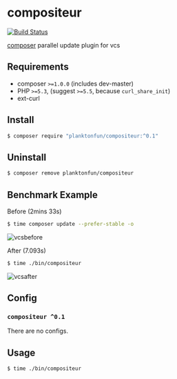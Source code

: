 # compositeur
[![Build Status](https://api.travis-ci.org/planktonfun/compositeur.svg?branch=master)](https://travis-ci.org/planktonfun/compositeur)

[composer](https://getcomposer.org) parallel update plugin for vcs

## Requirements

- composer `>=1.0.0` (includes dev-master)
- PHP `>=5.3`, (suggest `>=5.5`, because `curl_share_init`)
- ext-curl

## Install

```bash
$ composer require "planktonfun/compositeur:^0.1"
```

## Uninstall

```bash
$ composer remove planktonfun/compositeur
```

## Benchmark Example

Before (2mins 33s)

```bash
$ time composer update --prefer-stable -o
```

![vcsbefore](https://cloud.githubusercontent.com/assets/1837825/23534316/07bb9626-fff2-11e6-9447-3fe056b0e0fc.gif)

After (7.093s)

```bash
$ time ./bin/compositeur
```

![vcsafter](https://cloud.githubusercontent.com/assets/1837825/23534317/09e9ebd2-fff2-11e6-86fd-3fd6cc44febe.gif)

## Config

### `compositeur ^0.1`

There are no configs.

## Usage

```bash
$ time ./bin/compositeur
```
